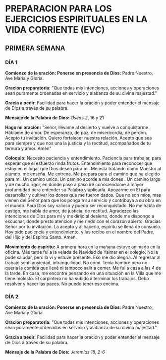 # PREPARACION PARA LOS EJERCICIOS ESPIRITUALES EN LA VIDA CORRIENTE (EVC)

## PRIMERA SEMANA

### DÍA 1

**Comienzo de la oración: Ponerse en presencia de Dios:** Padre Nuestro, Ave María y Gloria.

**Oración preparatoria:** "Que todas mis intenciones, acciones y operaciones sean puramente ordenadas en servicio y alabanza de su divina majestad."

**Gracia a pedir**: Facilidad para hacer la oración y poder entender el mensaje de Dios a través de su palabra.

**Mensaje de la Palabra de Dios:** _Oseas_ _2_, 16 y 21

**Hago mi oración:** "Señor, llévame al desierto y vuelve a conquistarme. Háblame de amor. De esperanza, de paz, de misericordia, de perdón. Acepto tu invitación. Quiero fortalecer nuestra relación. Acepto que sea para siempre y que nos una la justicia y la rectitud, acompañados de tu ternura y amor. Amén"

**Coloquio:** Necesito paciencia y entendimiento. Paciencia para trabajar, para esperar que el esfuerzo rinda frutos. Entendimiento para reconocer que estoy en el lugar que Dios desea para mi. Me esta tratando como Maestro al alumno. me enseña. Me entrena. Me prepara para el camino que ha elegido para mi. Un camino unico. Un camino acorde a mis dones . Un camino largo y de mucho rigor, en donde paso a paso ire conociendome a mayor profundidad para entender su Palabra y aplicarla. Apoyarme en El para desarrollar y cultivar los dones que me fueron dados. Que no son míos, mas vienen del Señor para que los ponga a su servicio y contribuya a su obra en el mundo. Para Dios soy valioso y puedo ser reconquistado. No me habla de castigo, me habla de amor, de justicia, de rectitud. Agradezco las intenciones de Dios para mí y me dirijo al desierto, donde me dispongo a escuchar, donde presto atencion y me rindo con el corazón abierto. Gracias Señor por tu invitación. La acepto y al hacerlo, espíritu se llena de consuelo. Hoy pido paciencia y entendimiento, y las recibo en el nombre del Padre, del Hijo y del Espíritu Santo. Amén.

**Movimiento de espíritu:** A primera hora en la mañana estuve animado en la oficina. Más tarde fui a la velada de Navidad de Yaimar en el colegio. No la pude saludar, pero la vi y estuve presente. Eso me dio alegria. Al regresar al trabajo sentí ansiedad, intranquilidad. No comi. Tenía hambre pero no queria la comida que llevé ni tampoco salir a comer. Me fui a casa a las 4 de la tarde. En casa, me encontré pensando en una situación en la Villa que me tiene molesto. El carpintero no ha subido a terminar los trabajos. Debo resolver y hacer las paces. No puedo tener eso encima.

### DÍA 2

**Comienzo de la oración: Ponerse en presencia de Dios:** Padre Nuestro, Ave María y Gloria.

**Oración preparatoria:** "Que todas mis intenciones, acciones y operaciones sean puramente ordenadas en servicio y alabanza de su divina majestad."

**Gracia a pedir**: Facilidad para hacer la oración y poder entender el mensaje de Dios a través de su palabra.

**Mensaje de la Palabra de Dios:** _Jeremías 18, 2-6_
